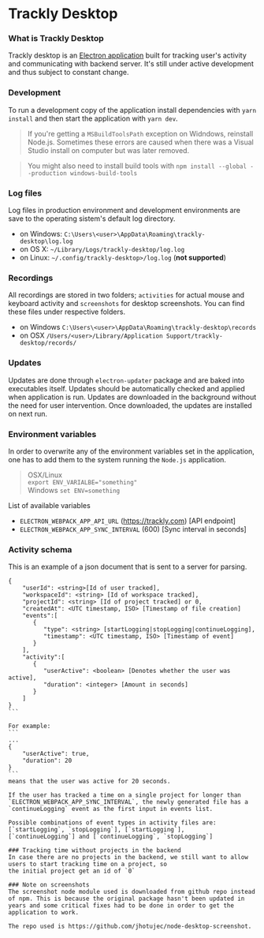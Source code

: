 # Trackly Desktop

### What is Trackly Desktop
Trackly desktop is an [Electron application](https://electronjs.org/) built for tracking user's activity and communicating with backend server. It's still under active development and thus subject to constant change. 

### Development
To run a development copy of the application install dependencies with `yarn install` and then start the application with `yarn dev`.

> If you're getting a `MSBuildToolsPath` exception on Widndows, reinstall Node.js. Sometimes these errors are caused when there was a Visual Studio install on computer but was later removed.

> You might also need to install build tools with `npm install --global --production windows-build-tools`

### Log files
Log files in production environment and development environments are save to the operating sistem's default log directory.
- on Windows: `C:\Users\<user>\AppData\Roaming\trackly-desktop\log.log`  
- on OS X: `~/Library/Logs/trackly-desktop/log.log`
- on Linux: `~/.config/trackly-desktop>/log.log` (**not supported**)

### Recordings
All recordings are stored in two folders; `activities` for actual mouse and keyboard activity and `screenshots` for desktop screenshots. You can find these files under respective folders.
 - on Windows `C:\Users\<user>\AppData\Roaming\trackly-desktop\records`
 - on OSX `/Users/<user>/Library/Application Support/trackly-desktop/records/`

### Updates
Updates are done through `electron-updater` package and are baked into executables itself. Updates should be automatically checked and applied when application is run. Updates are downloaded in the background without the need for user intervention. Once downloaded, the updates are installed on next run.

### Environment variables  
In order to overwrite any of the environment variables set in the application, one has to add them to the system running the `Node.js` application.

> OSX/Linux  
`export ENV_VARIALBE="something"`  
> Windows
`set ENV=something`

List of available variables
* `ELECTRON_WEBPACK_APP_API_URL` (https://trackly.com) [API endpoint]
* `ELECTRON_WEBPACK_APP_SYNC_INTERVAL` (600) [Sync interval in seconds]

### Activity schema
This is an example of a json document that is sent to a server for parsing.
````
{
    "userId": <string>[Id of user tracked],
    "workspaceId": <string> [Id of workspace tracked],
    "projectId": <string> [Id of project tracked] or 0,
    "createdAt": <UTC timestamp, ISO> [Timestamp of file creation]
    "events":[
       {
          "type": <string> [startLogging|stopLogging|continueLogging],
          "timestamp": <UTC timestamp, ISO> [Timestamp of event]
       }
    ],
    "activity":[
       {
          "userActive": <boolean> [Denotes whether the user was active],
          "duration": <integer> [Amount in seconds]
       }
    ]
}
```

For example:
```
...
{
    "userActive": true,
    "duration": 20
}
```
means that the user was active for 20 seconds.

If the user has tracked a time on a single project for longer than `ELECTRON_WEBPACK_APP_SYNC_INTERVAL`, the newly generated file has a `continueLogging` event as the first input in events list.

Possible combinations of event types in activity files are: [`startLogging`, `stopLogging`], [`startLogging`],  [`continueLogging`] and [`continueLogging`, `stopLogging`]

### Tracking time without projects in the backend
In case there are no projects in the backend, we still want to allow users to start tracking time on a project, so
the initial project get an id of `0`

### Note on screenshots
The screenshot node module used is downloaded from github repo instead of npm. This is because the original package hasn't been updated in years and some critical fixes had to be done in order to get the application to work.

The repo used is https://github.com/jhotujec/node-desktop-screenshot.